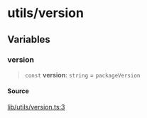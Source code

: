 # utils/version

## Variables

### version

> `const` **version**: `string` = `packageVersion`

#### Source

[lib/utils/version.ts:3](https://github.com/PufferFinance/puffer-sdk/blob/407a7c82d329677a5ea4cbd1d2397bf7d6b83b8c/lib/utils/version.ts#L3)
